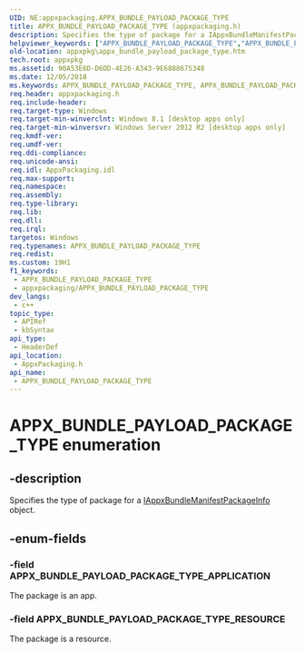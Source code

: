 ```yaml
---
UID: NE:appxpackaging.APPX_BUNDLE_PAYLOAD_PACKAGE_TYPE
title: APPX_BUNDLE_PAYLOAD_PACKAGE_TYPE (appxpackaging.h)
description: Specifies the type of package for a IAppxBundleManifestPackageInfo object.
helpviewer_keywords: ["APPX_BUNDLE_PAYLOAD_PACKAGE_TYPE","APPX_BUNDLE_PAYLOAD_PACKAGE_TYPE enumeration [App packaging and management]","APPX_BUNDLE_PAYLOAD_PACKAGE_TYPE_APPLICATION","APPX_BUNDLE_PAYLOAD_PACKAGE_TYPE_RESOURCE","appxpackaging/APPX_BUNDLE_PAYLOAD_PACKAGE_TYPE","appxpackaging/APPX_BUNDLE_PAYLOAD_PACKAGE_TYPE_APPLICATION","appxpackaging/APPX_BUNDLE_PAYLOAD_PACKAGE_TYPE_RESOURCE","appxpkg.appx_bundle_payload_package_type"]
old-location: appxpkg\appx_bundle_payload_package_type.htm
tech.root: appxpkg
ms.assetid: 90A53E6D-D6DD-4E26-A343-9E6888675348
ms.date: 12/05/2018
ms.keywords: APPX_BUNDLE_PAYLOAD_PACKAGE_TYPE, APPX_BUNDLE_PAYLOAD_PACKAGE_TYPE enumeration [App packaging and management], APPX_BUNDLE_PAYLOAD_PACKAGE_TYPE_APPLICATION, APPX_BUNDLE_PAYLOAD_PACKAGE_TYPE_RESOURCE, appxpackaging/APPX_BUNDLE_PAYLOAD_PACKAGE_TYPE, appxpackaging/APPX_BUNDLE_PAYLOAD_PACKAGE_TYPE_APPLICATION, appxpackaging/APPX_BUNDLE_PAYLOAD_PACKAGE_TYPE_RESOURCE, appxpkg.appx_bundle_payload_package_type
req.header: appxpackaging.h
req.include-header: 
req.target-type: Windows
req.target-min-winverclnt: Windows 8.1 [desktop apps only]
req.target-min-winversvr: Windows Server 2012 R2 [desktop apps only]
req.kmdf-ver: 
req.umdf-ver: 
req.ddi-compliance: 
req.unicode-ansi: 
req.idl: AppxPackaging.idl
req.max-support: 
req.namespace: 
req.assembly: 
req.type-library: 
req.lib: 
req.dll: 
req.irql: 
targetos: Windows
req.typenames: APPX_BUNDLE_PAYLOAD_PACKAGE_TYPE
req.redist: 
ms.custom: 19H1
f1_keywords:
 - APPX_BUNDLE_PAYLOAD_PACKAGE_TYPE
 - appxpackaging/APPX_BUNDLE_PAYLOAD_PACKAGE_TYPE
dev_langs:
 - c++
topic_type:
 - APIRef
 - kbSyntax
api_type:
 - HeaderDef
api_location:
 - AppxPackaging.h
api_name:
 - APPX_BUNDLE_PAYLOAD_PACKAGE_TYPE
---
```


# APPX_BUNDLE_PAYLOAD_PACKAGE_TYPE enumeration


## -description

Specifies the type of package for a <a href="https://docs.microsoft.com/windows/desktop/api/appxpackaging/nn-appxpackaging-iappxbundlemanifestpackageinfo">IAppxBundleManifestPackageInfo</a> object.

## -enum-fields

### -field APPX_BUNDLE_PAYLOAD_PACKAGE_TYPE_APPLICATION

The package is an app.

### -field APPX_BUNDLE_PAYLOAD_PACKAGE_TYPE_RESOURCE

The package is a resource.

